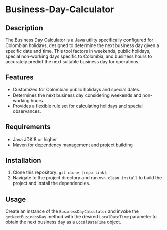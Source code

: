 # Business-Day-Calculator

## Description
The Business Day Calculator is a Java utility specifically configured for Colombian holidays, designed to determine the next business day given a specific date and time. This tool factors in weekends, public holidays, special non-working days specific to Colombia, and business hours to accurately predict the next suitable business day for operations.

## Features
- Customized for Colombian public holidays and special dates.
- Determines the next business day considering weekends and non-working hours.
- Provides a flexible rule set for calculating holidays and special observances.

## Requirements
- Java JDK 8 or higher
- Maven for dependency management and project building

## Installation
1. Clone this repository: `git clone [repo-link]`.
2. Navigate to the project directory and run `mvn clean install` to build the project and install the dependencies.

## Usage
Create an instance of the `BusinessDayCalculator` and invoke the `getNextBusinessDay` method with the desired `LocalDateTime` parameter to obtain the next business day as a `LocalDateTime` object.
